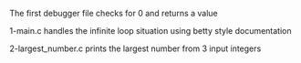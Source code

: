 The first debugger file checks for 0 and returns a value

1-main.c handles the infinite loop situation using betty style documentation

2-largest_number.c prints the largest number from 3 input integers
